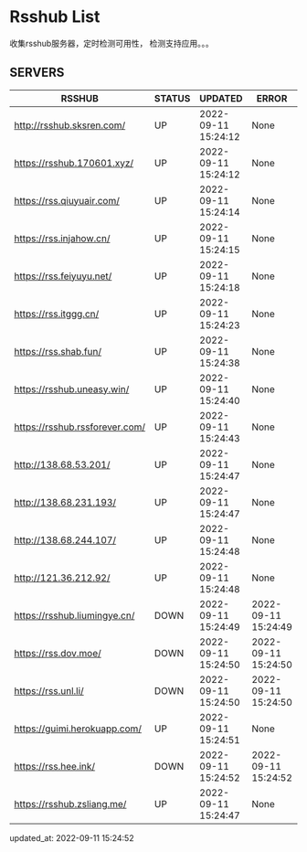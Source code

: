 # Rsshub List

收集rsshub服务器，定时检测可用性， 检测支持应用。。。


## SERVERS

|  RSSHUB   | STATUS  | UPDATED  | ERROR  | TWITTER |  
|  ----  | ----  | ----  | ----  | ---- |  
| http://rsshub.sksren.com/ | UP | 2022-09-11 15:24:12 | None |OK|  
| https://rsshub.170601.xyz/ | UP | 2022-09-11 15:24:12 | None |OK|  
| https://rss.qiuyuair.com/ | UP | 2022-09-11 15:24:14 | None ||  
| https://rss.injahow.cn/ | UP | 2022-09-11 15:24:15 | None ||  
| https://rss.feiyuyu.net/ | UP | 2022-09-11 15:24:18 | None ||  
| https://rss.itggg.cn/ | UP | 2022-09-11 15:24:23 | None ||  
| https://rss.shab.fun/ | UP | 2022-09-11 15:24:38 | None |OK|  
| https://rsshub.uneasy.win/ | UP | 2022-09-11 15:24:40 | None |OK|  
| https://rsshub.rssforever.com/ | UP | 2022-09-11 15:24:43 | None |OK|  
| http://138.68.53.201/ | UP | 2022-09-11 15:24:47 | None ||  
| http://138.68.231.193/ | UP | 2022-09-11 15:24:47 | None ||  
| http://138.68.244.107/ | UP | 2022-09-11 15:24:48 | None ||  
| http://121.36.212.92/ | UP | 2022-09-11 15:24:48 | None ||  
| https://rsshub.liumingye.cn/ | DOWN | 2022-09-11 15:24:49 | 2022-09-11 15:24:49 |  
| https://rss.dov.moe/ | DOWN | 2022-09-11 15:24:50 | 2022-09-11 15:24:50 |  
| https://rss.unl.li/ | DOWN | 2022-09-11 15:24:50 | 2022-09-11 15:24:50 |  
| https://guimi.herokuapp.com/ | UP | 2022-09-11 15:24:51 | None ||  
| https://rss.hee.ink/ | DOWN | 2022-09-11 15:24:52 | 2022-09-11 15:24:52 |  
| https://rsshub.zsliang.me/ | UP | 2022-09-11 15:24:47 | None |OK|  
  

updated_at: 2022-09-11 15:24:52  
